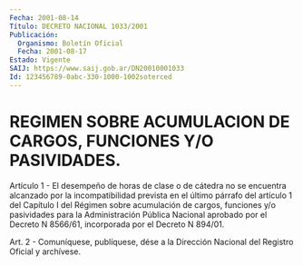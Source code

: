 ```yaml
---
Fecha: 2001-08-14
Título: DECRETO NACIONAL 1033/2001
Publicación:
  Organismo: Boletín Oficial
  Fecha: 2001-08-17
Estado: Vigente
SAIJ: https://www.saij.gob.ar/DN20010001033
Id: 123456789-0abc-330-1000-1002soterced
---
```

# REGIMEN SOBRE ACUMULACION DE CARGOS, FUNCIONES Y/O PASIVIDADES.

<a id="1"></a>
Artículo 1 - El desempeño de horas de clase  o  de  cátedra  no  se encuentra  alcanzado  por la incompatibilidad prevista en el último párrafo del artículo 1 del Capítulo I del Régimen sobre acumulación de cargos, funciones y/o pasividades para la Administración Pública Nacional aprobado por el  Decreto  N  8566/61,  incorporada  por el Decreto N 894/01.

<a id="2"></a>
Art.  2 - Comuníquese, publíquese, dése a la Dirección Nacional  del Registro Oficial y archívese.